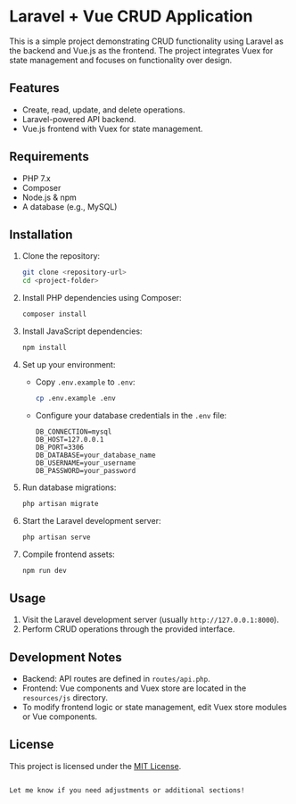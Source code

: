 # Laravel + Vue CRUD Application

This is a simple project demonstrating CRUD functionality using Laravel as the backend and Vue.js as the frontend. The project integrates Vuex for state management and focuses on functionality over design.

## Features

- Create, read, update, and delete operations.
- Laravel-powered API backend.
- Vue.js frontend with Vuex for state management.

## Requirements

- PHP 7.x
- Composer
- Node.js & npm
- A database (e.g., MySQL)

## Installation

1. Clone the repository:
   ```bash
   git clone <repository-url>
   cd <project-folder>
   ```

2. Install PHP dependencies using Composer:
   ```bash
   composer install
   ```

3. Install JavaScript dependencies:
   ```bash
   npm install
   ```

4. Set up your environment:
   - Copy `.env.example` to `.env`:
     ```bash
     cp .env.example .env
     ```
   - Configure your database credentials in the `.env` file:
     ```env
     DB_CONNECTION=mysql
     DB_HOST=127.0.0.1
     DB_PORT=3306
     DB_DATABASE=your_database_name
     DB_USERNAME=your_username
     DB_PASSWORD=your_password
     ```

5. Run database migrations:
   ```bash
   php artisan migrate
   ```

6. Start the Laravel development server:
   ```bash
   php artisan serve
   ```

7. Compile frontend assets:
   ```bash
   npm run dev
   ```

## Usage

1. Visit the Laravel development server (usually `http://127.0.0.1:8000`).
2. Perform CRUD operations through the provided interface.

## Development Notes

- Backend: API routes are defined in `routes/api.php`.
- Frontend: Vue components and Vuex store are located in the `resources/js` directory.
- To modify frontend logic or state management, edit Vuex store modules or Vue components.

## License

This project is licensed under the [MIT License](LICENSE).
```

Let me know if you need adjustments or additional sections!
